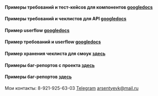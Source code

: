 #### Примеры требований и тест-кейсов для компонентов [googledocs](https://drive.google.com/drive/folders/1IR_vZuXdWT6zTyYilpb1DM8RaXYNCgMY)

#### Примеры требований и чеклистов для API [googledocs](https://drive.google.com/drive/folders/1AMezHM4A--cfdgHr2rV-0caa_k55l7AM?usp=share_link)

#### Пример userflow [googledocs](https://drive.google.com/drive/folders/1kKdoxngVPlHKaIkpTPPu6crv9FJrNGsz)
 
#### Пример требований и userflow [googledocs](https://drive.google.com/drive/folders/1AMezHM4A--cfdgHr2rV-0caa_k55l7AM)

#### Пример хранения чеклиста для смоук [здесь](./markdown/NN/smoke_test_check_list/smoke_17_02_2023)

#### Примеры баг-репортов с проекта [здесь](./bug_reports)

#### Примеры баг-репортов [здесь](https://cbone.youtrack.cloud/issues)

Мои контакты:
8-921-925-63-03
[Telegram](https://t.me/notfunnyname)
arsentyevk@mail.ru
